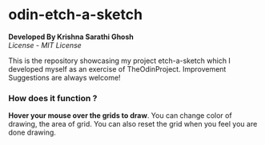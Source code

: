 # odin-etch-a-sketch
**Developed By Krishna Sarathi Ghosh**<br>
_License - MIT License_

<p>This is the repository showcasing my project etch-a-sketch which I developed myself as an exercise of TheOdinProject. Improvement Suggestions are always welcome!</p>

### How does it function ? 
**Hover your mouse over the grids to draw**. You can change color of drawing, the area of grid. You can also reset the grid when you feel you are done drawing.
